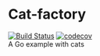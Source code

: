 # Cat-factory
[![Build Status](https://travis-ci.org/Xwilarg/Cat-factory.svg?branch=master)](https://travis-ci.org/Xwilarg/Cat-factory)
[![codecov](https://codecov.io/gh/Xwilarg/Cat-factory/branch/master/graph/badge.svg)](https://codecov.io/gh/Xwilarg/Cat-factory)<br/>
A Go example with cats
